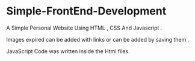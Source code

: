 # Simple-FrontEnd-Development
A Simple Personal Website Using HTML , CSS And Javascript .

Images expired can be added with links or can be added by saving them .

JavaScript Code was written inside the Html files.
